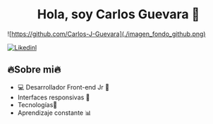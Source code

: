 <h1 align="center">Hola, soy <a>Carlos Guevara</a> 👋</h1>

![https://github.com/Carlos-J-Guevara](./imagen_fondo_github.png)

[![Likedinl](https://img.shields.io/badge/Likedin-blue?style=plastic&logo=%3Ci%20class%3D%22fa-brands%20fa-linkedin%22%3E%3C%2Fi%3E&cacheSeconds=https%3A%2F%2Fwww.linkedin.com%2Fin%2Fcarlos-jose-angel-guevara-micciollo-a0925616b%2F
)](https://www.linkedin.com/in/carlos-jose-angel-guevara-micciollo-a0925616b/)

## 🔥Sobre mi🔥
- 💻 Desarrollador Front-end Jr  👋
- Interfaces responsivas 📲
- Tecnologías📡 
- Aprendizaje constante 📊
<br>

<!--
**Carlos-J-Guevara/Carlos-J-Guevara** is a ✨ _special_ ✨ repository because its `README.md` (this file) appears on your GitHub profile.

Here are some ideas to get you started:

- 🔭 I’m currently working on ...
- 🌱 I’m currently learning ...
- 👯 I’m looking to collaborate on ...
- 🤔 I’m looking for help with ...
- 💬 Ask me about ...
- 📫 How to reach me: ...
- 😄 Pronouns: ...
- ⚡ Fun fact: ...
-->
